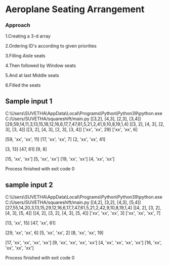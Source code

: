 # Aeroplane Seating Arrangement
### Approach 
1.Creating a 3-d array

2.Ordering ID's according to given priorities

3.Filling Aisle seats 

4.Then followed by Window seats 

5.And at last Middle seats

6.Filled the seats
 
## Sample input 1
C:\Users\SUVETHA\AppData\Local\Programs\Python\Python39\python.exe C:/Users/SUVETHA/squareshift/main.py
[[3,2], [4,3], [2,3], [3,4]] 
[29,59,14,11,3,13,15,18,12,16,6,17,7,47,61,5,21,2,41,9,10,8,19,1,4]
[[3, 2], [4, 3], [2, 3], [3, 4]]
[[3, 2], [4, 3], [2, 3], [3, 4]]
['xx', 'xx', 29]
['xx', 'xx', 6]


[59, 'xx', 'xx', 11]
[17, 'xx', 'xx', 7]
[2, 'xx', 'xx', 41]


[3, 13]
[47, 61]
[9, 8]


[15, 'xx', 'xx']
[5, 'xx', 'xx']
[19, 'xx', 'xx']
[4, 'xx', 'xx']



Process finished with exit code 0

## sample input 2
C:\Users\SUVETHA\AppData\Local\Programs\Python\Python39\python.exe C:/Users/SUVETHA/squareshift/main.py
[[4,2], [3,2], [4,3], [5,4]] 
[27,55,14,20,3,13,15,29,12,16,6,17,7,47,61,5,21,2,42,9,10,8,19,1,4]
[[4, 2], [3, 2], [4, 3], [5, 4]]
[[4, 2], [3, 2], [4, 3], [5, 4]]
['xx', 'xx', 'xx', 3]
['xx', 'xx', 'xx', 7]


[13, 'xx', 15]
[47, 'xx', 61]


[29, 'xx', 'xx', 6]
[5, 'xx', 'xx', 2]
[8, 'xx', 'xx', 19]


[17, 'xx', 'xx', 'xx', 'xx']
[9, 'xx', 'xx', 'xx', 'xx']
[4, 'xx', 'xx', 'xx', 'xx']
[16, 'xx', 'xx', 'xx', 'xx']



Process finished with exit code 0

